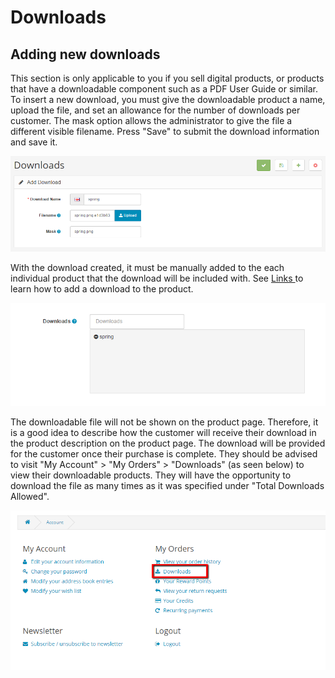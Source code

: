Downloads
=========

Adding new downloads
--------------------

This section is only applicable to you if you sell digital products, or products that have a downloadable component such as a PDF User Guide or similar. To insert a new download, you must give the downloadable product a name, upload the file, and set an allowance for the number of downloads per customer. The mask option allows the administrator to give the file a different visible filename. Press "Save" to submit the download information and save it.

![downlaods](_images/downloads.png)

With the download created, it must be manually added to the each individual product that the download will be included with. See [Links ](docs/user-manual/catalog/products/links)to learn how to add a download to the product.

![downloads product](_images/downloads-1.png)

The downloadable file will not be shown on the product page. Therefore, it is a good idea to describe how the customer will receive their download in the product description on the product page. The download will be provided for the customer once their purchase is complete. They should be advised to visit "My Account" > "My Orders" > "Downloads" (as seen below) to view their downloadable products. They will have the opportunity to download the file as many times as it was specified under "Total Downloads Allowed".

![my account downloads](_images/downloads-2.png)
